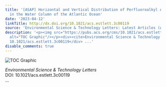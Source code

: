 ```yaml
---
title: '[ASAP] Horizontal and Vertical Distribution of Perfluoroalkyl Acids (PFAAs)
  in the Water Column of the Atlantic Ocean'
date: '2023-04-12'
linkTitle: http://dx.doi.org/10.1021/acs.estlett.3c00119
source: 'Environmental Science & Technology Letters: Latest Articles (ACS Publications)'
description: '<p><img src="https://pubs.acs.org/cms/10.1021/acs.estlett.3c00119/asset/images/medium/ez3c00119_0004.gif"
  alt="TOC Graphic"/></p><div><cite>Environmental Science & Technology Letters</cite></div><div>DOI:
  10.1021/acs.estlett.3c00119</div> ...'
disable_comments: true
---
```

<p><img src="https://pubs.acs.org/cms/10.1021/acs.estlett.3c00119/asset/images/medium/ez3c00119_0004.gif" alt="TOC Graphic"/></p><div><cite>Environmental Science & Technology Letters</cite></div><div>DOI: 10.1021/acs.estlett.3c00119</div> ...